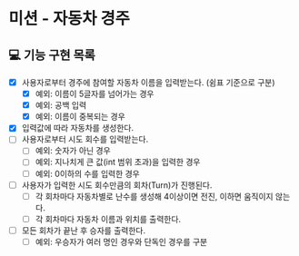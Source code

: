 # 미션 - 자동차 경주

## 💻 기능 구현 목록

- [x] 사용자로부터 경주에 참여할 자동차 이름을 입력받는다. (쉼표 기준으로 구분)
    - [x] 예외: 이름이 5글자를 넘어가는 경우
    - [x] 예외: 공백 입력
    - [x] 예외: 이름이 중복되는 경우
- [x] 입력값에 따라 자동차를 생성한다.
- [ ] 사용자로부터 시도 회수를 입력받는다.
    - [ ] 예외: 숫자가 아닌 경우
    - [ ] 예외: 지나치게 큰 값(int 범위 초과)을 입력한 경우
    - [ ] 예외: 0이하의 수를 입력한 경우
- [ ] 사용자가 입력한 시도 회수만큼의 회차(Turn)가 진행된다.
    - [ ] 각 회차마다 자동차별로 난수를 생성해 4이상이면 전진, 이하면 움직이지 않는다.
    - [ ] 각 회차마다 자동차 이름과 위치를 출력한다.
- [ ] 모든 회차가 끝난 후 승자를 출력한다.
    - [ ] 예외: 우승자가 여러 명인 경우와 단독인 경우를 구분
